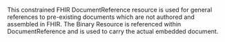 This constrained FHIR DocumentReference resource is used for general references to pre-existing documents which are not authored and assembled in FHIR. The Binary Resource is referenced within DocumentReference and is used to carry the actual embedded document.